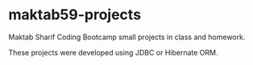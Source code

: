 # maktab59-projects

Maktab Sharif Coding Bootcamp small projects in class and homework.

These projects were developed using JDBC or Hibernate ORM.
